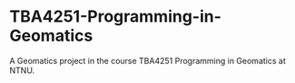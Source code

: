 # TBA4251-Programming-in-Geomatics
A Geomatics project in the course TBA4251 Programming in Geomatics at NTNU.
